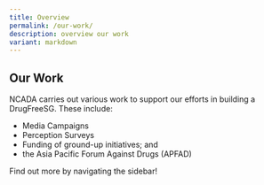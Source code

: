 ```yaml
---
title: Overview
permalink: /our-work/
description: overview our work
variant: markdown
---
```

## Our Work

NCADA carries out various work to support our efforts in building a DrugFreeSG. These include: 

* Media Campaigns 
* Perception Surveys
* Funding of ground-up initiatives; and
* the Asia Pacific Forum Against Drugs (APFAD)

Find out more by navigating the sidebar!